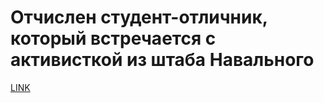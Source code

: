 # Отчислен студент-отличник, который встречается с активисткой из штаба Навального



[LINK](https://varlamov.ru/2629923.html)